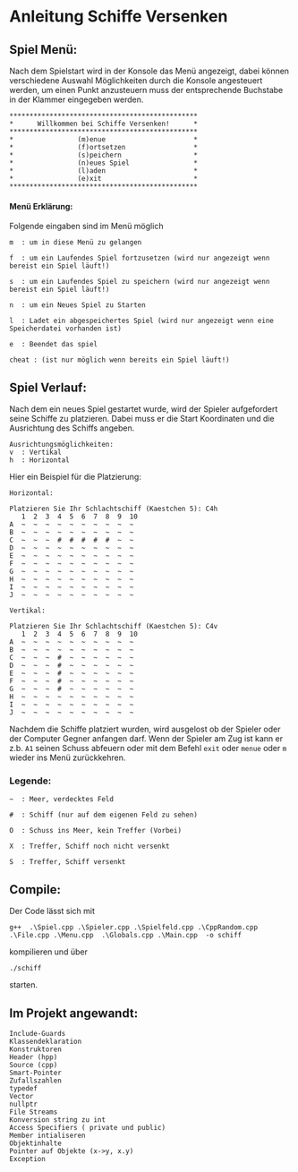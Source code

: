 # Anleitung Schiffe Versenken


## Spiel Menü:
Nach dem Spielstart wird in der Konsole das Menü angezeigt,
dabei können verschiedene Auswahl Möglichkeiten durch die Konsole angesteuert werden,
um einen Punkt anzusteuern muss der entsprechende Buchstabe in der Klammer eingegeben werden.
```
***********************************************
*      Willkommen bei Schiffe Versenken!      *
***********************************************
*                (m)enue                      *
*                (f)ortsetzen                 *
*                (s)peichern                  *
*                (n)eues Spiel                *
*                (l)aden                      *
*                (e)xit                       *
***********************************************
```
#### Menü Erklärung: 
Folgende eingaben sind im Menü möglich
```
m  : um in diese Menü zu gelangen

f  : um ein Laufendes Spiel fortzusetzen (wird nur angezeigt wenn bereist ein Spiel läuft!)

s  : um ein Laufendes Spiel zu speichern (wird nur angezeigt wenn bereist ein Spiel läuft!)

n  : um ein Neues Spiel zu Starten

l  : Ladet ein abgespeichertes Spiel (wird nur angezeigt wenn eine Speicherdatei vorhanden ist)

e  : Beendet das spiel

cheat : (ist nur möglich wenn bereits ein Spiel läuft!)
```

## Spiel Verlauf:
Nach dem ein neues Spiel gestartet wurde,
wird der Spieler aufgefordert seine Schiffe zu platzieren.
Dabei muss er die Start Koordinaten und die Ausrichtung des Schiffs angeben. 
```
Ausrichtungsmöglichkeiten:
v  : Vertikal
h  : Horizontal
```
Hier ein Beispiel für die Platzierung:
```
Horizontal:

Platzieren Sie Ihr Schlachtschiff (Kaestchen 5): C4h
   1  2  3  4  5  6  7  8  9  10
A  ~  ~  ~  ~  ~  ~  ~  ~  ~  ~
B  ~  ~  ~  ~  ~  ~  ~  ~  ~  ~
C  ~  ~  ~  #  #  #  #  #  ~  ~
D  ~  ~  ~  ~  ~  ~  ~  ~  ~  ~
E  ~  ~  ~  ~  ~  ~  ~  ~  ~  ~
F  ~  ~  ~  ~  ~  ~  ~  ~  ~  ~
G  ~  ~  ~  ~  ~  ~  ~  ~  ~  ~
H  ~  ~  ~  ~  ~  ~  ~  ~  ~  ~
I  ~  ~  ~  ~  ~  ~  ~  ~  ~  ~
J  ~  ~  ~  ~  ~  ~  ~  ~  ~  ~
```

```
Vertikal:

Platzieren Sie Ihr Schlachtschiff (Kaestchen 5): C4v
   1  2  3  4  5  6  7  8  9  10
A  ~  ~  ~  ~  ~  ~  ~  ~  ~  ~
B  ~  ~  ~  ~  ~  ~  ~  ~  ~  ~
C  ~  ~  ~  #  ~  ~  ~  ~  ~  ~
D  ~  ~  ~  #  ~  ~  ~  ~  ~  ~
E  ~  ~  ~  #  ~  ~  ~  ~  ~  ~
F  ~  ~  ~  #  ~  ~  ~  ~  ~  ~
G  ~  ~  ~  #  ~  ~  ~  ~  ~  ~
H  ~  ~  ~  ~  ~  ~  ~  ~  ~  ~
I  ~  ~  ~  ~  ~  ~  ~  ~  ~  ~
J  ~  ~  ~  ~  ~  ~  ~  ~  ~  ~

```
Nachdem die Schiffe platziert wurden, wird ausgelost ob der Spieler oder der Computer Gegner anfangen darf.
Wenn der Spieler am Zug ist kann er z.b. `A1` seinen Schuss abfeuern oder mit dem Befehl `exit` oder `menue` oder `m` wieder ins Menü zurückkehren.

### Legende: 
```
~  : Meer, verdecktes Feld

#  : Schiff (nur auf dem eigenen Feld zu sehen)

O  : Schuss ins Meer, kein Treffer (Vorbei)

X  : Treffer, Schiff noch nicht versenkt

S  : Treffer, Schiff versenkt
```
## Compile:

Der Code lässt sich mit 

```
g++  .\Spiel.cpp .\Spieler.cpp .\Spielfeld.cpp .\CppRandom.cpp .\File.cpp .\Menu.cpp  .\Globals.cpp .\Main.cpp  -o schiff
```

kompilieren und über
```
./schiff
```
starten.


## Im Projekt angewandt:
```
Include-Guards
Klassendeklaration
Konstruktoren
Header (hpp)
Source (cpp)
Smart-Pointer
Zufallszahlen
typedef
Vector
nullptr
File Streams
Konversion string zu int
Access Specifiers ( private und public)
Member intialiseren
Objektinhalte
Pointer auf Objekte (x->y, x.y)
Exception
```
